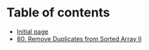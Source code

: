 # Table of contents

* [Initial page](README.md)
* [80. Remove Duplicates from Sorted Array II](80.md)

